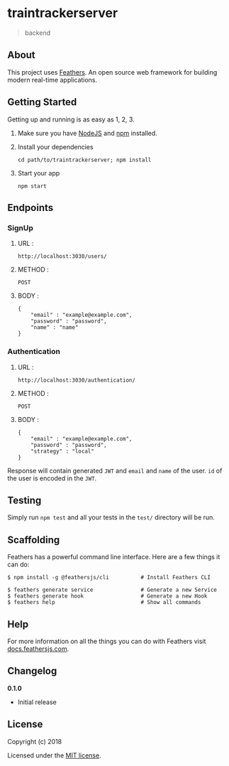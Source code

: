 # traintrackerserver

> backend

## About

This project uses [Feathers](http://feathersjs.com). An open source web framework for building modern real-time applications.

## Getting Started

Getting up and running is as easy as 1, 2, 3.

1. Make sure you have [NodeJS](https://nodejs.org/) and [npm](https://www.npmjs.com/) installed.
2. Install your dependencies

    ```
    cd path/to/traintrackerserver; npm install
    ```

3. Start your app

    ```
    npm start
    ```
## Endpoints

### SignUp 
1. URL :
    ```
    http://localhost:3030/users/
    ```
2. METHOD :
    ```
    POST
    ```
3. BODY :
    ```
    {
        "email" : "example@example.com",
        "password" : "password",
        "name" : "name"
    }
    ```

### Authentication
1. URL :
    ```
    http://localhost:3030/authentication/
    ```
2. METHOD :
    ```
    POST
    ```
3. BODY :
    ```
    {
        "email" : "example@example.com",
        "password" : "password",
        "strategy" : "local"
    }
    ```
Response will contain generated `JWT` and `email` and `name` of the user. `id` of the user is encoded in the `JWT`.
## Testing

Simply run `npm test` and all your tests in the `test/` directory will be run.

## Scaffolding

Feathers has a powerful command line interface. Here are a few things it can do:

```
$ npm install -g @feathersjs/cli          # Install Feathers CLI

$ feathers generate service               # Generate a new Service
$ feathers generate hook                  # Generate a new Hook
$ feathers help                           # Show all commands
```

## Help

For more information on all the things you can do with Feathers visit [docs.feathersjs.com](http://docs.feathersjs.com).

## Changelog

__0.1.0__

- Initial release

## License

Copyright (c) 2018

Licensed under the [MIT license](LICENSE).

